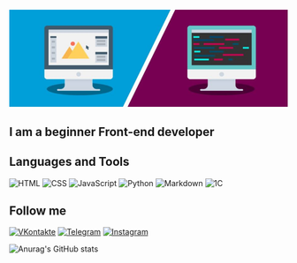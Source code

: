 ![Header](https://github.com/Vvalbog/Vvalbog/blob/main/picture/frontend-vs-backend-880x308.jpg)

## I am a beginner Front-end developer

## Languages and Tools
![HTML](https://img.shields.io/badge/-HTML-090909?style=for-the-badge&logo=appveyor)
![CSS](https://img.shields.io/badge/-CSS-090909?style=for-the-badge&logo=appveyor)
![JavaScript](https://img.shields.io/badge/-JavaScript-090909?style=for-the-badge&logo=javascript)
![Python](https://img.shields.io/badge/-Python-090909?style=for-the-badge&logo=python)
![Markdown](https://img.shields.io/badge/-Markdown-090909?style=for-the-badge&logo=Markdown)
![1C](https://img.shields.io/badge/-1C-090909?style=for-the-badge&logo=appveyor&logoColor=yellow)


## Follow me
[![VKontakte](https://img.shields.io/badge/-VKontakte-090909?style=for-the-badge&logo=vk)](https://vk.com/btooom_reborn)
[![Telegram](https://img.shields.io/badge/-Telegram-090909?style=for-the-badge&logo=telegram)](https://t.me/vvalbog) 
[![Instagram](https://img.shields.io/badge/-Instagram-090909?style=for-the-badge&logo=Instagram)](https://www.instagram.com/btooom_reborn/) 

![Anurag's GitHub stats](https://github-readme-stats.vercel.app/api?username=vvalbog&show_icons=true&theme=tokyonight)


